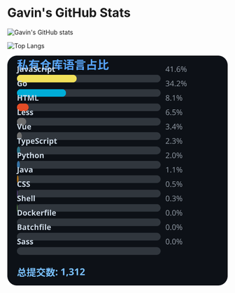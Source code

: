 # Gavin's GitHub Stats

![Gavin's GitHub stats](https://github-readme-stats.vercel.app/api?username=gavinhaydy&show_icons=true&theme=tokyonight)

![Top Langs](https://github-readme-stats.vercel.app/api/top-langs/?username=gavinhaydy&layout=compact)


































































































<!-- PRIVATE_STATS_START -->
![私有仓库统计](./.github/private-stats.svg)
<!-- PRIVATE_STATS_END -->

































































































